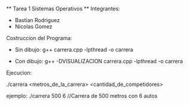 ** Tarea 1 Sistemas Operativos **
Integrantes:
- Bastian Rodriguez
- Nicolas Gomez


Costruccion del Programa:

* Sin dibujo:
g++ carrera.cpp -lpthread -o carrera

* Con dibujo:
g++ -DVISUALIZACION carrera.cpp -lpthread -o carrera


Ejecucion:

./carrera <metros_de_la_carrera> <cantidad_de_competidores>

ejemplo:
./carrera 500 6 //Carrera de 500 metros con 6 autos


